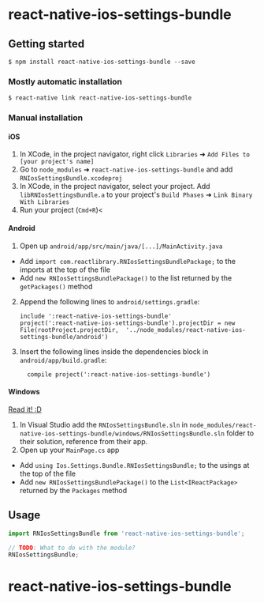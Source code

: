 
# react-native-ios-settings-bundle

## Getting started

`$ npm install react-native-ios-settings-bundle --save`

### Mostly automatic installation

`$ react-native link react-native-ios-settings-bundle`

### Manual installation


#### iOS

1. In XCode, in the project navigator, right click `Libraries` ➜ `Add Files to [your project's name]`
2. Go to `node_modules` ➜ `react-native-ios-settings-bundle` and add `RNIosSettingsBundle.xcodeproj`
3. In XCode, in the project navigator, select your project. Add `libRNIosSettingsBundle.a` to your project's `Build Phases` ➜ `Link Binary With Libraries`
4. Run your project (`Cmd+R`)<

#### Android

1. Open up `android/app/src/main/java/[...]/MainActivity.java`
  - Add `import com.reactlibrary.RNIosSettingsBundlePackage;` to the imports at the top of the file
  - Add `new RNIosSettingsBundlePackage()` to the list returned by the `getPackages()` method
2. Append the following lines to `android/settings.gradle`:
  	```
  	include ':react-native-ios-settings-bundle'
  	project(':react-native-ios-settings-bundle').projectDir = new File(rootProject.projectDir, 	'../node_modules/react-native-ios-settings-bundle/android')
  	```
3. Insert the following lines inside the dependencies block in `android/app/build.gradle`:
  	```
      compile project(':react-native-ios-settings-bundle')
  	```

#### Windows
[Read it! :D](https://github.com/ReactWindows/react-native)

1. In Visual Studio add the `RNIosSettingsBundle.sln` in `node_modules/react-native-ios-settings-bundle/windows/RNIosSettingsBundle.sln` folder to their solution, reference from their app.
2. Open up your `MainPage.cs` app
  - Add `using Ios.Settings.Bundle.RNIosSettingsBundle;` to the usings at the top of the file
  - Add `new RNIosSettingsBundlePackage()` to the `List<IReactPackage>` returned by the `Packages` method


## Usage
```javascript
import RNIosSettingsBundle from 'react-native-ios-settings-bundle';

// TODO: What to do with the module?
RNIosSettingsBundle;
```
  # react-native-ios-settings-bundle
